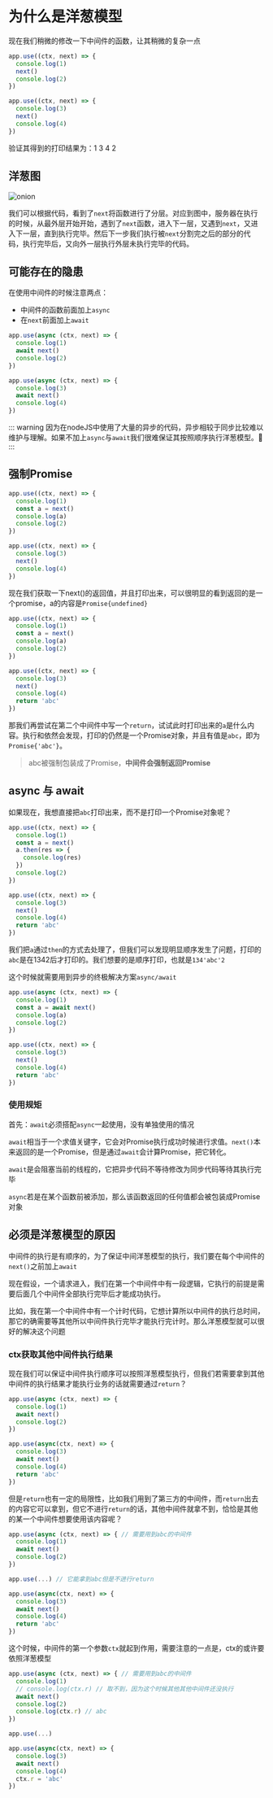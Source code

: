 # 为什么是洋葱模型

现在我们稍微的修改一下中间件的函数，让其稍微的复杂一点

```js
app.use((ctx, next) => {
  console.log(1)
  next()
  console.log(2)
})

app.use((ctx, next) => {
  console.log(3)
  next()
  console.log(4)
})
```

验证其得到的打印结果为：1 3 4 2

## 洋葱图

![onion](./images/onion.png)

我们可以根据代码，看到了`next`将函数进行了分层。对应到图中，服务器在执行的时候，从最外层开始开始，遇到了`next`函数，进入下一层，又遇到`next`，又进入下一层，直到执行完毕。然后下一步我们执行被`next`分割完之后的部分的代码，执行完毕后，又向外一层执行外层未执行完毕的代码。

## 可能存在的隐患

在使用中间件的时候注意两点：

- 中间件的函数前面加上`async`
- 在`next`前面加上`await`

```js
app.use(async (ctx, next) => {
  console.log(1)
  await next()
  console.log(2)
})

app.use(async (ctx, next) => {
  console.log(3)
  await next()
  console.log(4)
})
```

::: warning
因为在nodeJS中使用了大量的异步的代码，异步相较于同步比较难以维护与理解。如果不加上`async`与`await`我们很难保证其按照顺序执行洋葱模型。:onion:
:::

## 强制Promise

```js
app.use((ctx, next) => {
  console.log(1)
  const a = next()
  console.log(a)
  console.log(2)
})

app.use((ctx, next) => {
  console.log(3)
  next()
  console.log(4)
})
```

现在我们获取一下next()的返回值，并且打印出来，可以很明显的看到返回的是一个promise，a的内容是`Promise{undefined}`

```js
app.use((ctx, next) => {
  console.log(1)
  const a = next()
  console.log(a)
  console.log(2)
})

app.use((ctx, next) => {
  console.log(3)
  next()
  console.log(4)
  return 'abc'
})
```

那我们再尝试在第二个中间件中写一个`return`，试试此时打印出来的`a`是什么内容。执行和依然会发现，打印的仍然是一个Promise对象，并且有值是`abc`，即为`Promise{'abc'}`。

> abc被强制包装成了Promise，**中间件会强制返回Promise**

## async 与 await

如果现在，我想直接把`abc`打印出来，而不是打印一个Promise对象呢？

```js
app.use((ctx, next) => {
  console.log(1)
  const a = next()
  a.then(res => {
    console.log(res)
  })
  console.log(2)
})

app.use((ctx, next) => {
  console.log(3)
  next()
  console.log(4)
  return 'abc'
})
```

我们把`a`通过`then`的方式去处理了，但我们可以发现明显顺序发生了问题，打印的`abc`是在1342后才打印的。我们想要的是顺序打印，也就是`134'abc'2`

这个时候就需要用到异步的终极解决方案`async/await`

```js
app.use(async (ctx, next) => {
  console.log(1)
  const a = await next()
  console.log(a)
  console.log(2)
})

app.use((ctx, next) => {
  console.log(3)
  next()
  console.log(4)
  return 'abc'
})
```

### 使用规矩

首先：`await`必须搭配`async`一起使用，没有单独使用的情况

`await`相当于一个求值关键字，它会对Promise执行成功时候进行求值。`next()`本来返回的是一个Promise，但是通过`await`会计算Promise，把它转化。

`await`是会阻塞当前的线程的，它把异步代码不等待修改为同步代码等待其执行完毕

`async`若是在某个函数前被添加，那么该函数返回的任何值都会被包装成Promise对象

## 必须是洋葱模型的原因

中间件的执行是有顺序的，为了保证中间洋葱模型的执行，我们要在每个中间件的`next()`之前加上`await`

现在假设，一个请求进入，我们在第一个中间件中有一段逻辑，它执行的前提是需要后面几个中间件全部执行完毕后才能成功执行。

比如，我在第一个中间件中有一个计时代码，它想计算所以中间件的执行总时间，那它的确需要等其他所以中间件执行完毕才能执行完计时。那么洋葱模型就可以很好的解决这个问题

### ctx获取其他中间件执行结果

现在我们可以保证中间件执行顺序可以按照洋葱模型执行，但我们若需要拿到其他中间件的执行结果才能执行业务的话就需要通过`return`？

```js
app.use(async (ctx, next) => {
  console.log(1)
  await next()
  console.log(2)
})

app.use(async(ctx, next) => {
  console.log(3)
  await next()
  console.log(4)
  return 'abc'
})
```

但是`return`也有一定的局限性，比如我们用到了第三方的中间件，而`return`出去的内容它可以拿到，但它不进行`return`的话，其他中间件就拿不到，恰恰是其他的某一个中间件想要使用该内容呢？

```js
app.use(async (ctx, next) => { // 需要用到abc的中间件
  console.log(1)
  await next()
  console.log(2)
})

app.use(...) // 它能拿到abc但是不进行return

app.use(async(ctx, next) => {
  console.log(3)
  await next()
  console.log(4)
  return 'abc'
})
```

这个时候，中间件的第一个参数`ctx`就起到作用，需要注意的一点是，ctx的或许要依照洋葱模型

```js
app.use(async (ctx, next) => { // 需要用到abc的中间件
  console.log(1)
  // console.log(ctx.r) // 取不到，因为这个时候其他其他中间件还没执行
  await next()
  console.log(2)
  console.log(ctx.r) // abc
})

app.use(...)

app.use(async(ctx, next) => {
  console.log(3)
  await next()
  console.log(4)
  ctx.r = 'abc'
})
```